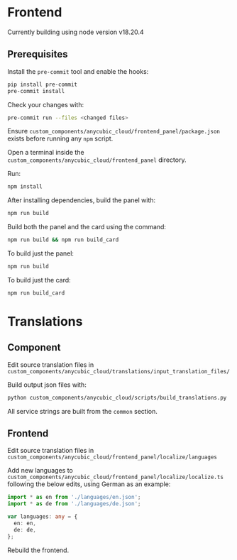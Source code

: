 # Frontend

Currently building using node version v18.20.4

## Prerequisites

Install the `pre-commit` tool and enable the hooks:

```bash
pip install pre-commit
pre-commit install
```

Check your changes with:

```bash
pre-commit run --files <changed files>
```

Ensure `custom_components/anycubic_cloud/frontend_panel/package.json` exists
before running any `npm` script.

Open a terminal inside the `custom_components/anycubic_cloud/frontend_panel` directory.

Run:
```bash
npm install
```

After installing dependencies, build the panel with:
```bash
npm run build
```

Build both the panel and the card using the command:
```bash
npm run build && npm run build_card
```

To build just the panel:
```bash
npm run build
```

To build just the card:
```bash
npm run build_card
```


# Translations

## Component

Edit source translation files in `custom_components/anycubic_cloud/translations/input_translation_files/`

Build output json files with:

```bash
python custom_components/anycubic_cloud/scripts/build_translations.py
```

All service strings are built from the `common` section.

## Frontend

Edit source translation files in `custom_components/anycubic_cloud/frontend_panel/localize/languages`

Add new languages to `custom_components/anycubic_cloud/frontend_panel/localize/localize.ts` following the below edits, using German as an example:


```ts
import * as en from './languages/en.json';
import * as de from './languages/de.json';
````

```ts
var languages: any = {
  en: en,
  de: de,
};
````

Rebuild the frontend.
